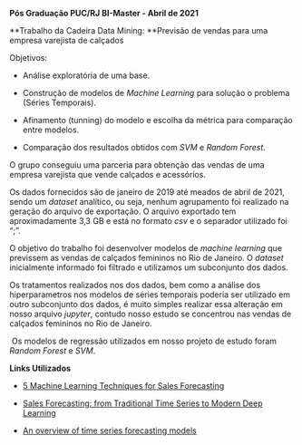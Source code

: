 **Pós Graduação PUC/RJ BI-Master - Abril de 2021**

**Trabalho da Cadeira Data Mining:  **Previsão de vendas para uma empresa varejista de calçados

Objetivos:

- Análise exploratória de uma base.

- Construção de modelos de *Machine Learning* para solução o problema (Séries Temporais).

- Afinamento (tunning) do modelo e escolha da métrica para comparação entre modelos.

- Comparação dos resultados obtidos com *SVM* e *Random Forest*.

  

O grupo conseguiu uma parceria para obtenção das vendas de uma empresa varejista que vende calçados e acessórios.

Os dados fornecidos são de janeiro de 2019 até meados de abril de 2021, sendo um *dataset* analítico, ou seja, nenhum agrupamento foi realizado na geração do arquivo de exportação. O arquivo exportado tem aproximadamente 3,3 GB e está no formato *csv* e o separador utilizado foi “;”.

O objetivo do trabalho foi desenvolver modelos de *machine learning* que previssem as vendas de calçados femininos no Rio de Janeiro. O *dataset* inicialmente informado foi filtrado e utilizamos um subconjunto dos dados. 

Os tratamentos realizados nos dos dados, bem como a análise dos hiperparametros nos modelos de séries temporais poderia ser utilizado em outro subconjunto dos dados, é muito simples realizar essa alteração em nosso arquivo *jupyter*, contudo nosso estudo se concentrou nas vendas de calçados femininos no Rio de Janeiro.

​      Os modelos de regressão utilizados em nosso projeto de estudo foram *Random Forest* e *SVM*. 



**Links Utilizados**

- [5 Machine Learning Techniques for Sales Forecasting](https://link.medium.com/yWRbdz2OKfb)

- [Sales Forecasting: from Traditional Time Series to Modern Deep Learning](https://towardsdatascience.com/sales-forecasting-from-time-series-to-deep-learning-5d115514bfac)

- [An overview of time series forecasting models](https://link.medium.com/DAaebm2B5fb)

  

